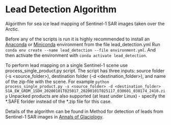 # Lead Detection Algorithm

Algorithm for sea ice lead mapping of Sentinel-1 SAR images taken over the Arctic.

Before any of the scripts is run it is highly recommended to install an [Anaconda](https://www.anaconda.com/distribution/) or [Miniconda](https://docs.conda.io/en/latest/miniconda.html) environment from the file lead_detection.yml
Run ```conda env create --name lead_detection --file environment.yml```.
And then activate the environment with
```conda activate lead_detection```.

To perform lead mapping on a single Sentinel-1 scene use process_single_product.py script.
The script has three inputs: source folder (-s <source_folder>), destination folder (-d <destination_folder>), and name of the zip-file with the scene.
For example
```python process_single_product.py -s <source_folder> -d <destination_folder> S1A_EW_GRDM_1SDH_20200101T025017_20200101T025117_030601_038174_2410.zip```
Unpacked products are also supported (at least under Linux) - specify the *.SAFE forlder instead of the *.zip file for this case.

Details of the algorithm can be found in Method for detection of leads from Sentinel-1 SAR images in [Annals of Glaciology](https://www.cambridge.org/core/journals/annals-of-glaciology/article/method-for-detection-of-leads-from-sentinel1-sar-images/3FC47FE6D90A3B9021CD753DC37184B9).
